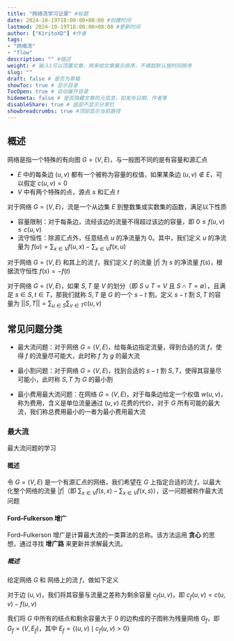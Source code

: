 ```yaml
---
title: "网络流学习记录" #标题
date: 2024-10-19T18:00:00+08:00 #创建时间
lastmod: 2024-10-19T18:00:00+08:00 #更新时间
author: ["KiritoXD"] #作者
tags: 
- "网络流"
- "flow"
description: "" #描述
weight: # 输入1可以顶置文章，用来给文章展示排序，不填就默认按时间排序
slug: ""
draft: false # 是否为草稿
showToc: true # 显示目录
TocOpen: true # 自动展开目录
hidemeta: false # 是否隐藏文章的元信息，如发布日期、作者等
disableShare: true # 底部不显示分享栏
showbreadcrumbs: true #顶部显示当前路径
---
```


## 概述

网络是指一个特殊的有向图 $G=(V,E)$，与一般图不同的是有容量和源汇点  

- $E$ 中的每条边 $(u,v)$ 都有一个被称为容量的权值，如果某条边 $(u,v)\not\in E$，可以假定 $c(u,v)=0$  
- $V$ 中有两个特殊的点，源点 $s$ 和汇点 $t$  

对于网络 $G=(V,E)$，流是一个从边集 $E$ 到整数集或实数集的函数，满足以下性质  

- 容量限制：对于每条边，流经该边的流量不得超过该边的容量，即 $0\leq f(u,v)\leq c(u,v)$  
- 流守恒性：除源汇点外，任意结点 $u$ 的净流量为 $0$。其中，我们定义 $u$ 的净流量为 $f(u)=\sum_{x\in V}f(u,x)-\sum_{x\in V}f(x,u)$  

对于网络 $G=(V,E)$ 和其上的流 $f$，我们定义 $f$ 的流量 $|f|$ 为 $s$ 的净流量 $f(s)$，根据流守恒性 $f(s)=-f(t)$  

对于网络 $G=(V,E)$，如果 ${S,T}$ 是 $V$ 的划分（即 $S\cup T=V$ 且 $S\cap T=\emptyset$），且满足 $s\in S,t\in T$，那我们就称 ${S,T}$ 是 $G$ 的一个 $s-t$ 割。定义 $s-t$ 割 ${S,T}$ 的容量为 $||S,T||=\sum_{u\in S}\sum_{v\in T}c(u,v)$  

## 常见问题分类 

- 最大流问题：对于网络 $G=(V,E)$，给每条边指定流量，得到合适的流 $f$，使得 $f$ 的流量尽可能大，此时称 $f$ 为 $g$ 的最大流  

- 最小割问题：对于网络 $G=(V,E)$，找到合适的 $s-t$ 割 ${S,T}$，使得其容量尽可能小，此时称 ${S,T}$ 为 $G$ 的最小割  

- 最小费用最大流问题：在网络 $G=(V,E)$，对于每条边给定一个权值 $w(u,v)$，称为费用，含义是单位流量通过 $(u,v)$ 花费的代价，对于 $G$ 所有可能的最大流，我们称总费用最小的一者为最小费用最大流  

### 最大流  

最大流问题的学习

#### 概述 

令 $G=(V,E)$ 是一个有源汇点的网络，我们希望在 $G$ 上指定合适的流 $f$，以最大化整个网络的流量 $|f|$（即 $\sum_{x \in V} f(s, x) - \sum_{x \in V} f(x, s)$），这一问题被称作最大流问题

#### Ford–Fulkerson 增广

Ford–Fulkerson 增广是计算最大流的一类算法的总称。该方法运用 __贪心__ 的思想，通过寻找 __增广路__ 来更新并求解最大流。

##### 概述  

给定网络 $G$ 和 网络上的流 $f$，做如下定义  

对于边 $(u,v)$，我们将其容量与流量之差称为剩余容量 $c_f(u,v)$，即 $c_f(u,v)=c(u,v)-f(u,v)$   

我们将 $G$ 中所有的结点和剩余容量大于 $0$ 的边构成的子图称为残量网络 $G_f$，即 $G_f=(V,E_f)$，其中 $E_f=\{(u,v)\mid c_f(u,v)>0\}$ 